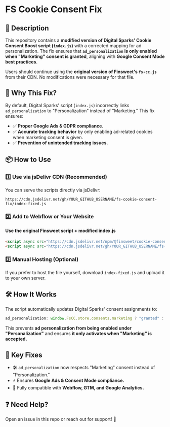 # FS Cookie Consent Fix

## 📝 Description
This repository contains a **modified version of Digital Sparks' Cookie Consent Boost script (`index.js`)** with a corrected mapping for ad personalization. The fix ensures that **`ad_personalization` is only enabled when "Marketing" consent is granted**, aligning with **Google Consent Mode best practices**.

Users should continue using the **original version of Finsweet's `fs-cc.js`** from their CDN. No modifications were necessary for that file.

## 🚀 Why This Fix?
By default, Digital Sparks' script (`index.js`) incorrectly links `ad_personalization` to "Personalization" instead of "Marketing." This fix ensures:
- ✅ **Proper Google Ads & GDPR compliance**.
- ✅ **Accurate tracking behavior** by only enabling ad-related cookies when marketing consent is given.
- ✅ **Prevention of unintended tracking issues.**

## 📦 How to Use

### **1️⃣ Use via jsDelivr CDN (Recommended)**
You can serve the scripts directly via jsDelivr:
```
https://cdn.jsdelivr.net/gh/YOUR_GITHUB_USERNAME/fs-cookie-consent-fix/index-fixed.js
```

### **2️⃣ Add to Webflow or Your Website**
#### **Use the original Finsweet script + modified index.js**
```html
<script async src="https://cdn.jsdelivr.net/npm/@finsweet/cookie-consent@1/fs-cc.js" fs-cc-mode="opt-in"></script>
<script async src="https://cdn.jsdelivr.net/gh/YOUR_GITHUB_USERNAME/fs-cookie-consent-fix/index-fixed.js"></script>
```

### **3️⃣ Manual Hosting (Optional)**
If you prefer to host the file yourself, download `index-fixed.js` and upload it to your own server.

## 🛠 How It Works
The script automatically updates Digital Sparks' consent assignments to:
```javascript
ad_personalization: window.FsCC.store.consents.marketing ? "granted" : "denied",
```
This prevents **ad personalization from being enabled under "Personalization"** and ensures **it only activates when "Marketing" is accepted.**

## 📌 Key Fixes
- 🛠 `ad_personalization` now respects "Marketing" consent instead of "Personalization."
- ⚡ Ensures **Google Ads & Consent Mode compliance.**
- 🔄 Fully compatible with **Webflow, GTM, and Google Analytics.**

## ❓ Need Help?
Open an issue in this repo or reach out for support! 🚀

